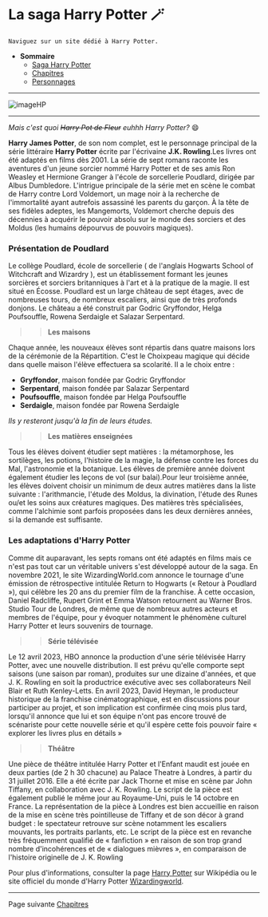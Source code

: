 # La saga Harry Potter 🪄
>
~~~~
Naviguez sur un site dédié à Harry Potter. 
~~~~

* **Sommaire**
  * [Saga Harry Potter](https://github.com/ChloeBED/Harry-Potter/blob/5e81489251cfceadfc68c12e4074d17a52fecaf7/Index.md)
  * [Chapitres](https://github.com/ChloeBED/Harry-Potter/blob/5740c86882846011fdfaadc115edbddbeb129c97/Chapitres.md)
  * [Personnages](https://github.com/ChloeBED/Harry-Potter/blob/d69397703b7629a2ed3a09b4697b28c5e32b3f2a/Personnages.md)
* * * 
![imageHP](https://user-images.githubusercontent.com/144808157/273626414-3af68c23-3c1b-4b0d-b22e-812a067ce4af.png)
* * *
>
*Mais c'est quoi ~~Harry Pot de Fleur~~ euhhh Harry Potter?* 😄
>
**Harry James Potter**, de son nom complet, est le personnage principal de la série littéraire **Harry Potter** écrite par l'écrivaine **J.K. Rowling**.Les livres ont été adaptés en films dès 2001. La série de sept romans raconte les aventures d'un jeune sorcier nommé Harry Potter et de ses amis Ron Weasley et Hermione Granger à l'école de sorcellerie Poudlard, dirigée par Albus Dumbledore. L'intrigue principale de la série met en scène le combat de Harry contre Lord Voldemort, un mage noir à la recherche de l'immortalité ayant autrefois assassiné les parents du garçon. À la tête de ses fidèles adeptes, les Mangemorts, Voldemort cherche depuis des décennies à acquérir le pouvoir absolu sur le monde des sorciers et des Moldus (les humains dépourvus de pouvoirs magiques). 
>
### Présentation de Poudlard
>
Le collège Poudlard, école de sorcellerie ( de l'anglais Hogwarts School of Witchcraft and Wizardry ), est un établissement formant les jeunes sorcières et sorciers britanniques à l'art et à la pratique de la magie. Il est situé en Écosse.
Poudlard est un large château de sept étages, avec de nombreuses tours, de nombreux escaliers, ainsi que de très profonds donjons. Le château a été construit par Godric Gryffondor, Helga Poufsouffle, Rowena Serdaigle et Salazar Serpentard.
>
>>**Les maisons** 
>
Chaque année, les nouveaux élèves sont répartis dans quatre maisons lors de la cérémonie de la Répartition. C'est le Choixpeau magique qui décide dans quelle maison l'élève effectuera sa scolarité. Il a le choix entre :

* **Gryffondor**, maison fondée par Godric Gryffondor
* **Serpentard**, maison fondée par Salazar Serpentard
* **Poufsouffle**, maison fondée par Helga Poufsouffle
* **Serdaigle**, maison fondée par Rowena Serdaigle
>
_Ils y resteront jusqu'à la fin de leurs études._
>
>>**Les matières enseignées**
>
Tous les élèves doivent étudier sept matières : la métamorphose, les sortilèges, les potions, l'histoire de la magie, la défense contre les forces du Mal, l'astronomie et la botanique. Les élèves de première année doivent également étudier les leçons de vol (sur balai).Pour leur troisième année, les élèves doivent choisir un minimum de deux autres matières dans la liste suivante : l'arithmancie, l'étude des Moldus, la divination, l'étude des Runes ou/et les soins aux créatures magiques. Des matières très spécialisées, comme l'alchimie sont parfois proposées dans les deux dernières années, si la demande est suffisante.
>
### Les adaptations d'Harry Potter 
>
Comme dit auparavant, les septs romans ont été adaptés en films mais ce n'est pas tout car un véritable univers s'est développé autour de la saga. En novembre 2021, le site WizardingWorld.com annonce le tournage d'une émission de rétrospective intitulée Return to Hogwarts (« Retour à Poudlard »), qui célèbre les 20 ans du premier film de la franchise. À cette occasion, Daniel Radcliffe, Rupert Grint et Emma Watson retournent au Warner Bros. Studio Tour de Londres, de même que de nombreux autres acteurs et membres de l'équipe, pour y évoquer notamment le phénomène culturel Harry Potter et leurs souvenirs de tournage.
>
>>**Série télévisée**
>
Le 12 avril 2023, HBO annonce la production d'une série télévisée Harry Potter, avec une nouvelle distribution. Il est prévu qu'elle comporte sept saisons (une saison par roman), produites sur une dizaine d'années, et que J. K. Rowling en soit la productrice exécutive avec ses collaborateurs Neil Blair et Ruth Kenley-Letts. En avril 2023, David Heyman, le producteur historique de la franchise cinématographique, est en discussions pour participer au projet, et son implication est confirmée cinq mois plus tard, lorsqu'il annonce que lui et son équipe n'ont pas encore trouvé de scénariste pour cette nouvelle série et qu'il espère cette fois pouvoir faire « explorer les livres plus en détails »
>
>>**Théâtre**
>
Une pièce de théâtre intitulée Harry Potter et l'Enfant maudit est jouée en deux parties (de 2 h 30 chacune) au Palace Theatre à Londres, à partir du 31 juillet 2016. Elle a été écrite par Jack Thorne et mise en scène par John Tiffany, en collaboration avec J. K. Rowling. Le script de la pièce est également publié le même jour au Royaume-Uni, puis le 14 octobre en France.
La représentation de la pièce à Londres est bien accueillie en raison de la mise en scène très pointilleuse de Tiffany et de son décor à grand budget : le spectateur retrouve sur scène notamment les escaliers mouvants, les portraits parlants, etc. Le script de la pièce est en revanche très fréquemment qualifié de « fanfiction » en raison de son trop grand nombre d'incohérences et de « dialogues mièvres », en comparaison de l'histoire originelle de J. K. Rowling
>




Pour plus d'informations, consulter la page [Harry Potter](https://fr.wikipedia.org/wiki/Harry_Potter) sur Wikipédia ou le site officiel du monde d'Harry Potter [Wizardingworld](https://www.wizardingworld.com). 
>
* * *
Page suivante [Chapitres](https://github.com/ChloeBED/Harry-Potter/blob/028fb5077a64899b5f7f09d035d350d1fe8fada0/Chapitres.md)
> 
> 

